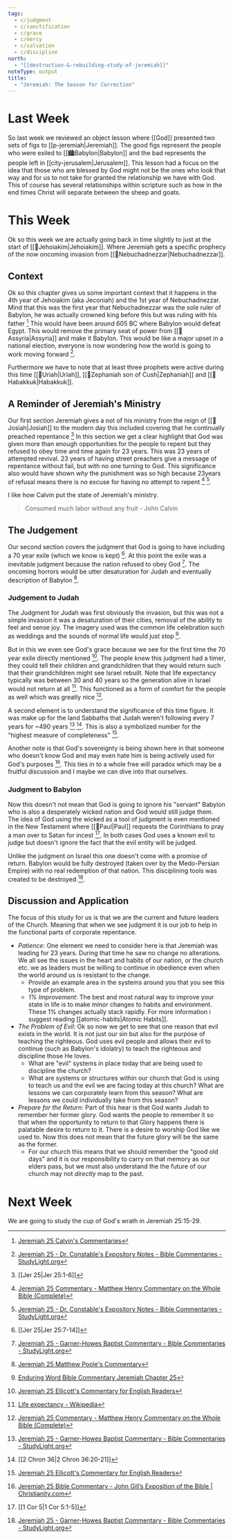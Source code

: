 ```yaml
---
tags:
  - c/judgment
  - c/sanctification
  - c/grace
  - c/mercy
  - c/salvation
  - c/discipline
north:
  - "[[destruction-&-rebuilding-study-of-jeremiah]]"
noteType: output
title:
  - "Jeremiah: The Season for Correction"
---
```

[^garner-howes]: [Jeremiah 25 - Garner-Howes Baptist Commentary - Bible Commentaries - StudyLight.org](https://www.studylight.org/commentaries/eng/ghb/jeremiah-25.html)
[^matthew-poole]: [Jeremiah 25 Matthew Poole's Commentary](https://biblehub.com/commentaries/poole/jeremiah/25.htm)
[^ellicott]: [Jeremiah 25 Ellicott's Commentary for English Readers](https://biblehub.com/commentaries/ellicott/jeremiah/25.htm)
[^matthew-henry]: [Jeremiah 25 Commentary - Matthew Henry Commentary on the Whole Bible (Complete)](https://www.biblestudytools.com/commentaries/matthew-henry-complete/jeremiah/25.html)
[^enduring-word]: [Enduring Word Bible Commentary Jeremiah Chapter 25](https://enduringword.com/bible-commentary/jeremiah-25/)
[^john-calvin]: [Jeremiah 25 Calvin's Commentaries](https://biblehub.com/commentaries/calvin/jeremiah/18.htm)
[^john-gill]: [Jeremiah 25 Bible Commentary - John Gill’s Exposition of the Bible \| Christianity.com](https://www.christianity.com/bible/commentary/john-gill/jeremiah/25)
[^thomas-constable]: [Jeremiah 25 - Dr. Constable's Expository Notes - Bible Commentaries - StudyLight.org](https://www.studylight.org/commentaries/eng/dcc/jeremiah-25.html)

# Last Week
So last week we reviewed an object lesson where [[God]] presented two sets of figs to [[p-jeremiah|Jeremiah]].
The good figs represent the people who were exiled to [[🏙️Babylon|Babylon]] and the bad represents the people left in [[city-jerusalem|Jerusalem]]. 
This lesson had a focus on the idea that those who are blessed by God might not be the ones who look that way and for us to not take for granted the relationship we have with God. This of course has several relationships within scripture such as how in the end times Christ will separate between the sheep and goats.

# This Week
Ok so this week we are actually going back in time slightly to just at the start of [[🧑Jehoiakim|Jehoiakim]].  Where Jeremiah gets a specific prophecy of the now oncoming invasion from [[🧑Nebuchadnezzar|Nebuchadnezzar]].

## Context
Ok so this chapter gives us some important context that it happens in the 4th year of Jehoiakim (aka Jeconiah) and the 1st year of Nebuchadnezzar. Mind that this was the first year that Nebuchadnezzar was the sole ruler of Babylon, he was actually crowned king before this but was ruling with his father [^john-calvin] This would have been around 605 BC where Babylon would defeat Egypt. This would remove the primary seat of power from [[📌Assyria|Assyria]] and make it Babylon. This would be like a major upset in a national election, everyone is now wondering how the world is going to work moving forward [^thomas-constable]. 

Furthermore we have to note that at least three prophets were active during this time [[🧑Uriah|Uriah]], [[🧑Zephaniah son of Cush|Zephaniah]] and [[🧑Habakkuk|Habakkuk]]. 

## A Reminder of Jeremiah's Ministry
Our first section Jeremiah gives a not of his ministry from the reign of [[🧑Josiah|Josiah]] to the modern day this included covering that he continually preached repentance [^1] In this section we get a clear highlight that God was given more than enough opportunities for the people to repent but they refused to obey time and time again for 23 years. This was 23 years of attempted revival. 23 years of having street preachers give a message of repentance without fail, but with no one turning to God. This significance also would have shown *why* the punishment was so high because 23years of refusal means there is no excuse for having no attempt to repent [^matthew-henry] [^thomas-constable]. 

I like how Calvin put the state of Jeremiah's ministry.

> Consumed much labor without any fruit
\- John Calvin


## The Judgement
Our second section covers the judgment that God is going to have including a 70 year exile (which we know is kept) [^2]. At this point the exile was a inevitable judgment because the nation refused to obey God [^garner-howes]. The oncoming horrors would be utter desaturation for Judah and eventually description of Babylon [^matthew-poole].

### Judgement to Judah
The Judgment for Judah was first obviously the invasion, but this was not a simple invasion it was a desaturation of their cities, removal of the ability to feel and sense joy. The imagery used was the common life celebration such as weddings and the sounds of normal life would just stop [^enduring-word]. 

But in this we even see God's grace because we see for the first time the 70 year exile directly mentioned [^ellicott]. The people knew this judgment had a timer, they could tell their children and grandchildren that they would return such that their grandchildren might see Israel rebuilt. Note that life expectancy typically was between 30 and 40 years so the generation alive in Israel would not return at all [^3]. This functioned as a form of comfort for the people as well which was greatly nice [^matthew-henry].

A second element is to understand the significance of this time figure. It was make up for the land Sabbaths that Judah weren't following every 7 years for ~490 years [^garner-howes] [^4]. This is also a symbolized number for the "highest measure of completeness" [^ellicott]. 

Another note is that God's sovereignty is being shown here in that someone who doesn't know God and may even hate him is being actively used for God's purposes [^john-gill]. This ties in to a whole free will paradox which may be a fruitful discussion and I maybe we can dive into that ourselves.

### Judgment to Babylon
Now this doesn't not mean that God is going to ignore his "servant" Babylon who is also a desperately wicked nation and God would still judge them. The idea of God using the wicked as a tool of judgment is even mentioned in the New Testament where [[🧑Paul|Paul]] requests the Corinthians to pray a man over to Satan for incest [^5]. In both cases God uses a known evil to judge but doesn't ignore the fact that the evil entity will be judged.

Unlike the judgment on Israel this one doesn't come with a promise of return. Babylon would be fully destroyed (taken over by the Medo-Persian Empire) with no real redemption of that nation. This disciplining tools was created to be destroyed [^garner-howes]. 


## Discussion and Application
The focus of this study for us is that we are the current and future leaders of the Church. Meaning that when we see judgment it is our job to help in the functional parts of corporate repentance.

- *Patience*: One element we need to consider here is that Jeremiah was leading for 23 years. During that time he saw no change no alterations. We all see the issues in the heart and habits of our nation, or the church etc. we as leaders must be willing to continue in obedience even when the world around us is resistant to the change.
    - Provide an example area in the systems around you that you see this type of problem.
    - *1% Improvement*: The best and most natural way to improve your state in life is to make minor changes to habits and environment. These 1% changes actually stack rapidly. For more information i suggest reading [[atomic-habits|Atomic Habits]]. 
- *The Problem of Evil*: Ok so now we get to see that one reason that evil exists in the world. It is not just our sin but also for the purpose of teaching the righteous. God uses evil people and allows their evil to continue (such as Babylon's idolatry) to teach the righteous and discipline those He loves.
    - What are "evil" systems in place today that are being used to discipline the church?
    - What are systems or structures within our church that God is using to teach us and the evil we are facing today at this church? What are lessons we can corporately learn from this season? What are lessons we could individually take from this season?
- *Prepare for the Return*: Part of this hear is that God wants Judah to remember her former glory. God wants the people to remember it so that when the opportunity to return to that Glory happens there is palatable desire to return to it. There is a desire to worship God like we used to. Now this does not mean that the future glory will be the same as the former.
    - For our church this means that we should remember the "good old days" and it is our responsibility to carry on that memory as our elders pass, but we must also understand the the future of our church may not *directly* map to the past.

# Next Week
We are going to study the cup of God's wrath in Jeremiah 25:15-29.

[^1]: [[Jer 25|Jer 25:1-6]]

[^2]: [[Jer 25|Jer 25:7-14]]

[^3]: [Life expectancy - Wikipedia](https://en.wikipedia.org/wiki/Life_expectancy)

[^4]: [[2 Chron 36|2 Chron 36:20-21]]

[^5]: [[1 Cor 5|1 Cor 5:1-5]]
